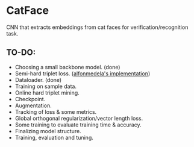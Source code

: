 # CatFace
CNN that extracts embeddings from cat faces for verification/recognition task.
## TO-DO:
- Choosing a small backbone model. (done)
- Semi-hard triplet loss. ([alfonmedela's implementation](https://github.com/alfonmedela/triplet-loss-pytorch))
- Dataloader. (done)
- Training on sample data.
- Online hard triplet mining.
- Checkpoint.
- Augmentation.
- Tracking of loss & some metrics.
- Global orthogonal regularization/vector length loss.
- Some training to evaluate training time & accuracy.
- Finalizing model structure.
- Training, evaluation and tuning.